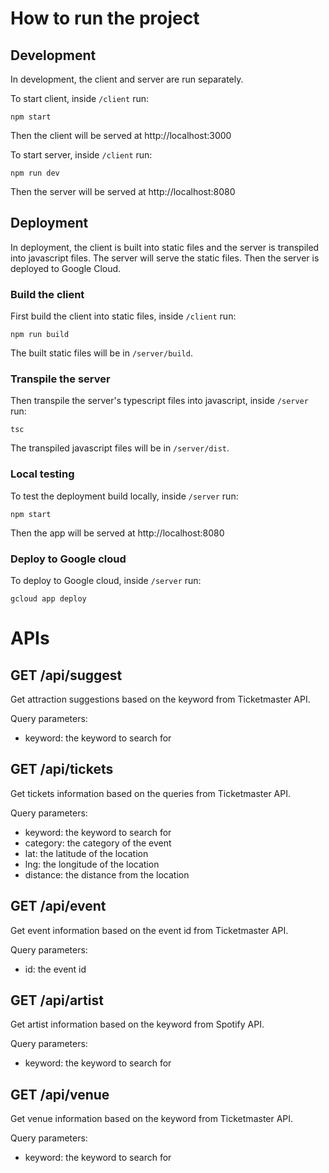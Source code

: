 # How to run the project

## Development 
In development, the client and server are run separately.

To start client, inside `/client` run:
```console
npm start
```
Then the client will be served at http://localhost:3000

To start server, inside `/client` run:
```console
npm run dev
```
Then the server will be served at http://localhost:8080

## Deployment
In deployment, the client is built into static files and the server is transpiled into javascript files. The server will serve the static files.
Then the server is deployed to Google Cloud.

### Build the client
First build the client into static files, inside `/client` run:
```
npm run build
```
The built static files will be in `/server/build`.

### Transpile the server
Then transpile the server's typescript files into javascript, inside `/server` run:
```
tsc
```
The transpiled javascript files will be in `/server/dist`.

### Local testing
To test the deployment build locally, inside `/server` run:
```
npm start
```
Then the app will be served at http://localhost:8080

### Deploy to Google cloud
To deploy to Google cloud, inside `/server` run:
```
gcloud app deploy
```

# APIs

## GET /api/suggest
Get attraction suggestions based on the keyword from Ticketmaster API.

Query parameters:
- keyword: the keyword to search for

## GET /api/tickets
Get tickets information based on the queries from Ticketmaster API.

Query parameters:
- keyword: the keyword to search for
- category: the category of the event
- lat: the latitude of the location
- lng: the longitude of the location
- distance: the distance from the location

## GET /api/event
Get event information based on the event id from Ticketmaster API.

Query parameters:
- id: the event id

## GET /api/artist
Get artist information based on the keyword from Spotify API.

Query parameters:
- keyword: the keyword to search for

## GET /api/venue
Get venue information based on the keyword from Ticketmaster API.

Query parameters:
- keyword: the keyword to search for